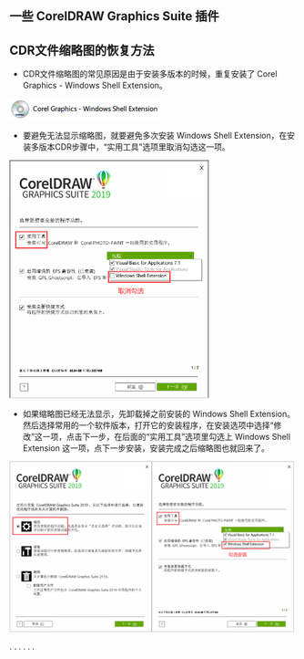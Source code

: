 ## 一些 CorelDRAW Graphics Suite 插件

## CDR文件缩略图的恢复方法
<ul>
  <li>CDR文件缩略图的常见原因是由于安装多版本的时候，重复安装了 Corel Graphics - Windows Shell Extension。</li>
</ul>

![](https://github.com/gitnobodynothing/CorelDRAW_Tools/blob/main/IMG/Windows_Shell_Extension.PNG) 

<ul>
  <li>要避免无法显示缩略图，就要避免多次安装 Windows Shell Extension，在安装多版本CDR步骤中，“实用工具”选项里取消勾选这一项。</li>
</ul>

<img src="https://github.com/gitnobodynothing/CorelDRAW_Tools/blob/main/IMG/20231115194703.png" width="350">

<ul>
  <li>如果缩略图已经无法显示，先卸载掉之前安装的 Windows Shell Extension。然后选择常用的一个软件版本，打开它的安装程序，在安装选项中选择“修改”这一项，点击下一步，在后面的“实用工具”选项里勾选上 Windows Shell Extension 这一项，点下一步安装，安装完成之后缩略图也就回来了。</li>
</ul>

<img src="https://github.com/gitnobodynothing/CorelDRAW_Tools/blob/main/IMG/0231115200753.png" width="250"><img src="https://github.com/gitnobodynothing/CorelDRAW_Tools/blob/main/IMG/20231115200940.png" width="250">

.
.
.
.
.
.



  

